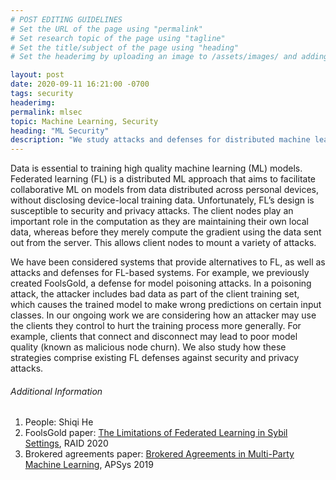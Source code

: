 ```yaml
---
# POST EDITING GUIDELINES
# Set the URL of the page using "permalink"
# Set research topic of the page using "tagline"
# Set the title/subject of the page using "heading"
# Set the headerimg by uploading an image to /assets/images/ and adding the URL to "headerimg"

layout: post
date: 2020-09-11 16:21:00 -0700
tags: security
headerimg:
permalink: mlsec
topic: Machine Learning, Security
heading: "ML Security"
description: "We study attacks and defenses for distributed machine learning systems"
---
```

<!-- Project Overview section -->
<div class="container-fluid bg-gray my-5 py-5">
    <div class="container pt-4">
    <p>
Data is essential to training high quality machine learning (ML)
models. Federated learning (FL) is a distributed ML approach that aims
to facilitate collaborative ML on models from data distributed across
personal devices, without disclosing device-local training
data. Unfortunately, FL’s design is susceptible to security and
privacy attacks. The client nodes play an important role in the
computation as they are maintaining their own local data, whereas
before they merely compute the gradient using the data sent out from
the server. This allows client nodes to mount a variety of attacks.
    </p>
    <p>
We have been considered systems that provide alternatives to FL, as
well as attacks and defenses for FL-based systems. For example, we
previously created FoolsGold, a defense for model poisoning attacks.
In a poisoning attack, the attacker includes bad data as part of the
client training set, which causes the trained model to make wrong
predictions on certain input classes. In our ongoing work we are
considering how an attacker may use the clients they control to hurt
the training process more generally. For example, clients that connect
and disconnect may lead to poor model quality (known as malicious node
churn). We also study how these strategies comprise existing FL
defenses against security and privacy attacks.
    </p>
    </div>
</div>
<!-- /Project Overview section -->
<!-- Project Details and Additional Info -->
<div class="container">
    <h6>Additional Information</h6>
        <ol>
            <li>People: Shiqi He</li>
            <li>FoolsGold paper: <a href="https://www.cs.ubc.ca/~bestchai/papers/foolsgold-raid2020.pdf">The Limitations of Federated Learning in Sybil Settings</a>, RAID 2020</li>
            <li>Brokered agreements paper: <a href="https://www.cs.ubc.ca/~bestchai/papers/apsys19-brokering.pdf">Brokered Agreements in Multi-Party Machine Learning</a>, APSys 2019</li>
        </ol>
</div>
<!-- /Project Details and Additional Info -->
